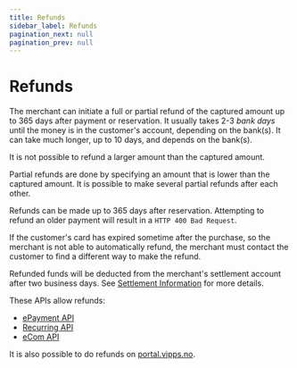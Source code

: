```yaml
---
title: Refunds
sidebar_label: Refunds
pagination_next: null
pagination_prev: null
---
```


# Refunds

The merchant can initiate a full or partial refund of the captured amount up to 365 days after payment or reservation.
It usually takes 2-3 *bank days* until the money is in the customer's account, depending on the bank(s).
It can take much longer, up to 10 days, and depends on the bank(s).

It is not possible to refund a larger amount than the captured amount.

Partial refunds are done by specifying an amount that is lower than the
captured amount. It is possible to make several partial refunds after each
other.

Refunds can be made up to 365 days after reservation.
Attempting to refund an older payment will result in a
`HTTP 400 Bad Request`.

If the customer's card has expired sometime after the purchase, so the merchant
is not able to automatically refund, the merchant must contact the customer to
find a different way to make the refund.

Refunded funds will be deducted from the merchant's settlement account after
two business days. See
[Settlement Information](../settlements/README.md) for more details.

These APIs allow refunds:

* [ePayment API](https://developer.vippsmobilepay.com/docs/APIs/epayment-api/operations/refund/)
* [Recurring API](https://developer.vippsmobilepay.com/docs/APIs/recurring-api/vipps-recurring-api/#refund-a-charge)
* [eCom API](https://developer.vippsmobilepay.com/docs/APIs/ecom-api/vipps-ecom-api/#refund)

It is also possible to do refunds on
[portal.vipps.no](https://portal.vipps.no).
